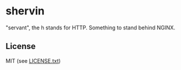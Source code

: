 
# shervin

"servant", the h stands for HTTP. Something to stand behind NGINX.


## License

MIT (see [LICENSE.txt](LICENSE.txt))

